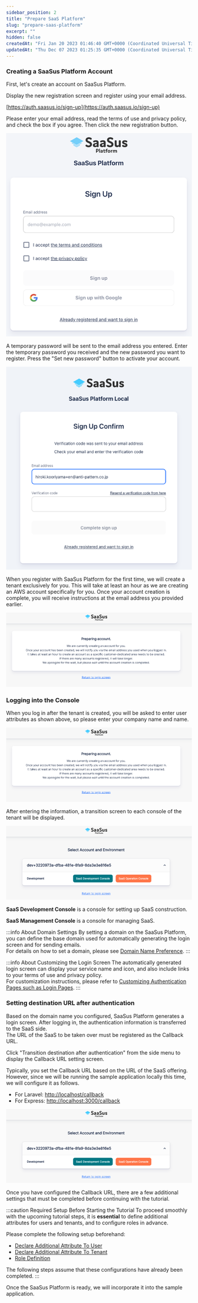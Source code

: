 ```yaml
---
sidebar_position: 2
title: "Prepare SaaS Platform"
slug: "prepare-saas-platform"
excerpt: ""
hidden: false
createdAt: "Fri Jan 20 2023 01:46:40 GMT+0000 (Coordinated Universal Time)"
updatedAt: "Thu Dec 07 2023 01:25:35 GMT+0000 (Coordinated Universal Time)"
---
```


### Creating a SaaSus Platform Account

First, let's create an account on SaaSus Platform.

Display the new registration screen and register using your email address.

[https://auth.saasus.io/sign-up](https://auth.saasus.io/sign-up)

Please enter your email address, read the terms of use and privacy policy, and check the box if you agree. Then click the new registration button.

![01](/img/tutorial/prepare-saasus-platform/prepare-saasus-platform-01.png)

A temporary password will be sent to the email address you entered. Enter the temporary password you received and the new password you want to register. Press the "Set new password" button to activate your account.

![02](/img/tutorial/prepare-saasus-platform/prepare-saasus-platform-02.png)

When you register with SaaSus Platform for the first time, we will create a tenant exclusively for you. This will take at least an hour as we are creating an AWS account specifically for you. Once your account creation is complete, you will receive instructions at the email address you provided earlier.

![03](/img/tutorial/prepare-saasus-platform/prepare-saasus-platform-03.png)

### Logging into the Console

When you log in after the tenant is created, you will be asked to enter user attributes as shown above, so please enter your company name and name.

![04](/img/tutorial/prepare-saasus-platform/prepare-saasus-platform-04.png)

After entering the information, a transition screen to each console of the tenant will be displayed.

![05](/img/tutorial/prepare-saasus-platform/prepare-saasus-platform-05.png)

**SaaS Development Console** is a console for setting up SaaS construction.

**SaaS Management Console** is a console for managing SaaS.

:::info About Domain Settings
By setting a domain on the SaaSus Platform, you can define the base domain used for automatically generating the login screen and for sending emails.  
For details on how to set a domain, please see [Domain Name Preference](../saas-development-console/domain-name-preference).
:::

:::info About Customizing the Login Screen
The automatically generated login screen can display your service name and icon, and also include links to your terms of use and privacy policy.  
For customization instructions, please refer to [Customizing Authentication Pages such as Login Pages](../saas-development-console/authorization-screen-customize).
:::

### Setting destination URL after authentication

Based on the domain name you configured, SaaSus Platform generates a login screen. After logging in, the authentication information is transferred to the SaaS side.<br/>
The URL of the SaaS to be taken over must be registered as the Callback URL.

Click "Transition destination after authentication" from the side menu to display the Callback URL setting screen.

Typically, you set the Callback URL based on the URL of the SaaS offering.<br/>
However, since we will be running the sample application locally this time, we will configure it as follows.

- For Laravel: [http://localhost/callback](http://localhost/callback)
- For Express: [http://localhost:3000/callback](http://localhost:3000/callback)

![06](/img/tutorial/prepare-saasus-platform/prepare-saasus-platform-06.png)

Once you have configured the Callback URL, there are a few additional settings that must be completed before continuing with the tutorial.

:::caution Required Setup Before Starting the Tutorial
To proceed smoothly with the upcoming tutorial steps, it is **essential** to define additional attributes for users and tenants, and to configure roles in advance.

Please complete the following setup beforehand:

- [Declare Additional Attribute To User](../saas-development-console/declare-additional-attribute-to-user)  
- [Declare Additional Attribute To Tenant](../saas-development-console/declare-additional-attribute-to-tenant)  
- [Role Definition](../saas-development-console/role-definition)

The following steps assume that these configurations have already been completed.
:::

Once the SaaSus Platform is ready, we will incorporate it into the sample application.